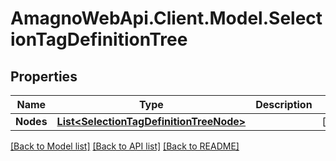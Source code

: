 
# AmagnoWebApi.Client.Model.SelectionTagDefinitionTree

## Properties

Name | Type | Description | Notes
------------ | ------------- | ------------- | -------------
**Nodes** | [**List&lt;SelectionTagDefinitionTreeNode&gt;**](SelectionTagDefinitionTreeNode.md) |  | [optional] 

[[Back to Model list]](../README.md#documentation-for-models)
[[Back to API list]](../README.md#documentation-for-api-endpoints)
[[Back to README]](../README.md)

